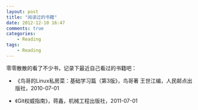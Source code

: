 ```yaml
---
layout: post
title: "阅读过的书籍"
date: 2012-12-10 16:47
comments: true
categories:
    - Reading
tags:
    - Reading
---
```


零零散散的看了不少书，记录下最近自己看过的书籍吧：

* 《鸟哥的Linux私房菜：基础学习篇（第3版》，鸟哥著 王世江编，人民邮点出版社，2010-07-01

* 《Git权威指南》，蒋鑫，机械工程出版社，2011-07-01


